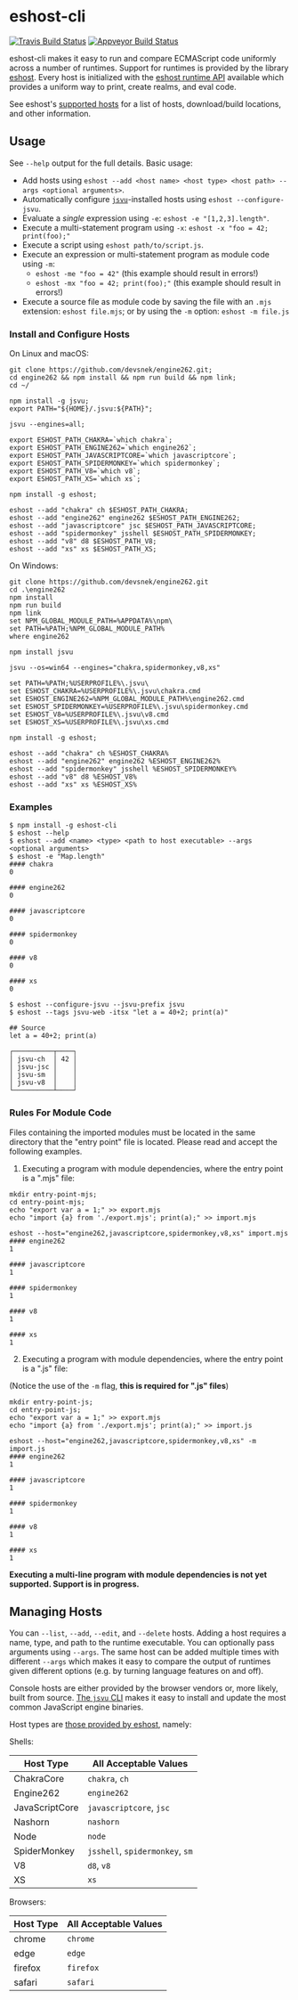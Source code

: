# eshost-cli

[![Travis Build Status](https://travis-ci.org/bterlson/eshost-cli.svg?branch=master)](https://travis-ci.org/bterlson/eshost-cli)
[![Appveyor Build Status](https://ci.appveyor.com/api/projects/status/github/bterlson/eshost-cli?branch=master&svg=true)](https://ci.appveyor.com/project/bterlson/eshost-cli)


eshost-cli makes it easy to run and compare ECMAScript code uniformly across a number of runtimes. Support for runtimes is provided by the library [eshost](https://github.com/bterlson/eshost). Every host is initialized with the [eshost runtime API](https://github.com/bterlson/eshost#runtime-library) available which provides a uniform way to print, create realms, and eval code. 

See eshost's [supported hosts](https://github.com/bterlson/eshost#supported-hosts) for a list of hosts, download/build locations, and other information.

## Usage

See `--help` output for the full details. Basic usage:

* Add hosts using `eshost --add <host name> <host type> <host path> --args <optional arguments>`.
* Automatically configure [`jsvu`](https://github.com/GoogleChromeLabs/jsvu)-installed hosts using `eshost --configure-jsvu`.
* Evaluate a *single* expression using `-e`: `eshost -e "[1,2,3].length"`.
* Execute a multi-statement program using `-x`: `eshost -x "foo = 42; print(foo);"`
* Execute a script using `eshost path/to/script.js`.
* Execute an expression or multi-statement program as module code using `-m`: 
  - `eshost -me "foo = 42"` (this example should result in errors!)
  - `eshost -mx "foo = 42; print(foo);"` (this example should result in errors!)
* Execute a source file as module code by saving the file with an `.mjs` extension: `eshost file.mjs`; or by using the `-m` option: `eshost -m file.js`

### Install and Configure Hosts

On Linux and macOS: 

```
git clone https://github.com/devsnek/engine262.git;
cd engine262 && npm install && npm run build && npm link;
cd ~/

npm install -g jsvu;
export PATH="${HOME}/.jsvu:${PATH}";

jsvu --engines=all;

export ESHOST_PATH_CHAKRA=`which chakra`;
export ESHOST_PATH_ENGINE262=`which engine262`;
export ESHOST_PATH_JAVASCRIPTCORE=`which javascriptcore`;
export ESHOST_PATH_SPIDERMONKEY=`which spidermonkey`;
export ESHOST_PATH_V8=`which v8`;
export ESHOST_PATH_XS=`which xs`;

npm install -g eshost;

eshost --add "chakra" ch $ESHOST_PATH_CHAKRA;
eshost --add "engine262" engine262 $ESHOST_PATH_ENGINE262;
eshost --add "javascriptcore" jsc $ESHOST_PATH_JAVASCRIPTCORE;
eshost --add "spidermonkey" jsshell $ESHOST_PATH_SPIDERMONKEY;
eshost --add "v8" d8 $ESHOST_PATH_V8;
eshost --add "xs" xs $ESHOST_PATH_XS;
```

On Windows: 

```
git clone https://github.com/devsnek/engine262.git
cd .\engine262
npm install
npm run build
npm link
set NPM_GLOBAL_MODULE_PATH=%APPDATA%\npm\
set PATH=%PATH;%NPM_GLOBAL_MODULE_PATH%
where engine262

npm install jsvu

jsvu --os=win64 --engines="chakra,spidermonkey,v8,xs"

set PATH=%PATH;%USERPROFILE%\.jsvu\
set ESHOST_CHAKRA=%USERPROFILE%\.jsvu\chakra.cmd
set ESHOST_ENGINE262=%NPM_GLOBAL_MODULE_PATH%\engine262.cmd
set ESHOST_SPIDERMONKEY=%USERPROFILE%\.jsvu\spidermonkey.cmd
set ESHOST_V8=%USERPROFILE%\.jsvu\v8.cmd
set ESHOST_XS=%USERPROFILE%\.jsvu\xs.cmd

npm install -g eshost;

eshost --add "chakra" ch %ESHOST_CHAKRA%
eshost --add "engine262" engine262 %ESHOST_ENGINE262%
eshost --add "spidermonkey" jsshell %ESHOST_SPIDERMONKEY%
eshost --add "v8" d8 %ESHOST_V8%
eshost --add "xs" xs %ESHOST_XS%
```

### Examples

```
$ npm install -g eshost-cli
$ eshost --help
$ eshost --add <name> <type> <path to host executable> --args <optional arguments>
$ eshost -e "Map.length"
#### chakra
0

#### engine262
0

#### javascriptcore
0

#### spidermonkey
0

#### v8
0

#### xs
0
```

```
$ eshost --configure-jsvu --jsvu-prefix jsvu
$ eshost --tags jsvu-web -itsx "let a = 40+2; print(a)"

## Source
let a = 40+2; print(a)

┌──────────┬────┐
│ jsvu-ch  │ 42 │
│ jsvu-jsc │    │
│ jsvu-sm  │    │
│ jsvu-v8  │    │
└──────────┴────┘
```

### Rules For Module Code

Files containing the imported modules must be located in the same directory that the "entry point" file is located. Please read and accept the following examples.

1. Executing a program with module dependencies, where the entry point is a ".mjs" file: 

  ```
  mkdir entry-point-mjs;
  cd entry-point-mjs;
  echo "export var a = 1;" >> export.mjs
  echo "import {a} from './export.mjs'; print(a);" >> import.mjs

  eshost --host="engine262,javascriptcore,spidermonkey,v8,xs" import.mjs
  #### engine262
  1

  #### javascriptcore
  1

  #### spidermonkey
  1

  #### v8
  1

  #### xs
  1
  ```

2. Executing a program with module dependencies, where the entry point is a ".js" file: 
  
  (Notice the use of the `-m` flag, **this is required for ".js" files**)
  ```
  mkdir entry-point-js;
  cd entry-point-js;
  echo "export var a = 1;" >> export.mjs
  echo "import {a} from './export.mjs'; print(a);" >> import.js

  eshost --host="engine262,javascriptcore,spidermonkey,v8,xs" -m import.js
  #### engine262
  1

  #### javascriptcore
  1

  #### spidermonkey
  1

  #### v8
  1

  #### xs
  1
  ```

**Executing a multi-line program with module dependencies is not yet supported. Support is in progress.**


## Managing Hosts

You can `--list`, `--add`, `--edit`, and `--delete` hosts. Adding a host requires a name, type, and path to the runtime executable. You can optionally pass arguments using `--args`. The same host can be added multiple times with different `--args` which makes it easy to compare the output of runtimes given different options (e.g. by turning language features on and off).

Console hosts are either provided by the browser vendors or, more likely, built from source. [The `jsvu` CLI](https://github.com/GoogleChromeLabs/jsvu) makes it easy to install and update the most common JavaScript engine binaries.

Host types are [those provided by eshost](https://github.com/bterlson/eshost#eshostcreateagenttype-string-options---agent), namely:

Shells: 

| Host Type | All Acceptable Values |
| ---- | -------------------- |
| ChakraCore | `chakra`, `ch` |
| Engine262 | `engine262` |
| JavaScriptCore | `javascriptcore`, `jsc` |
| Nashorn | `nashorn` |
| Node | `node` |
| SpiderMonkey | `jsshell`, `spidermonkey`, `sm` |
| V8 | `d8`, `v8` |
| XS | `xs` |

Browsers: 

| Host Type | All Acceptable Values |
| ---- | -------------------- |
| chrome | `chrome` |
| edge | `edge` |
| firefox | `firefox` |
| safari | `safari` |

